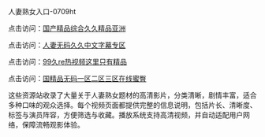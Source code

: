 人妻熟女入口-0709ht

点击访问：<a href="https://heiliaozj3tjd.pages.dev">国产精品综合久久精品亚洲</a>

点击访问：<a href="https://heiliaoe8ajia.pages.dev">人妻无码久久中文字幕专区</a>

点击访问：<a href="https://heiliaoxqkkct.pages.dev">99久re热视频这里只有精品</a>

点击访问：<a href="https://heiliaoxwd5i8.pages.dev">国精品无码一区二区三区在线蜜臀</a>

这些资源站收录了大量关于人妻熟女题材的高清影片，分类清晰，剧情丰富，适合多种口味的观众选择。每个视频页面都提供完整的信息说明，包括片长、清晰度、标签与演员阵容，方便筛选与收藏。播放系统支持高清视频，并自动适配用户网络，保障流畅观影体验。

<span style="display:none;">[Canonical link](https://github.com/dangtho20250709/dangtho8 ）</span>
